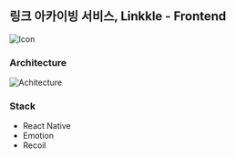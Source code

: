 ## 링크 아카이빙 서비스, Linkkle - Frontend

![Icon](https://user-images.githubusercontent.com/87016418/192398706-8d72d400-6ad5-4e4d-9d27-ddf3a74808f3.png)

### Architecture
![Achitecture](https://user-images.githubusercontent.com/87016418/181003905-d0d09f8b-9dc0-472a-b373-30c202fbb5fa.png)

### Stack
- React Native
- Emotion
- Recoil
